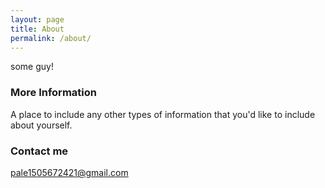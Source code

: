 ```yaml
---
layout: page
title: About
permalink: /about/
---
```


some guy!

### More Information

A place to include any other types of information that you'd like to include about yourself.

### Contact me

[pale1505672421@gmail.com](mailto:pale1505672421@gmail.com)
